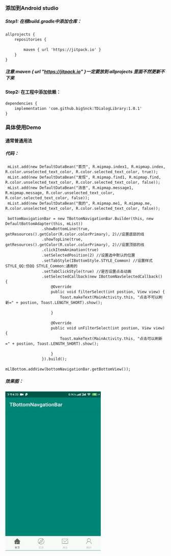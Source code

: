 ### 添加到Android studio<br>
##### Step1: 在根build.gradle中添加仓库：<br>

```
allprojects {
	repositories {
		
		maven { url 'https://jitpack.io' }
	}
}
```
##### 注意:maven { url "https://jitpack.io" }一定要放到 allprojects 里面不然更新不下来
#### Step2: 在工程中添加依赖：<br>
```
dependencies {
	implementation 'com.github.bigSnck:TDialogLibrary:1.0.1'
}
```
### 具体使用Demo<br>
#### 通常普通用法<br>
##### 代码：<br>
```
 mList.add(new DefaultDataBean("首页", R.mipmap.index1, R.mipmap.index, R.color.unselected_text_color, R.color.selected_text_color, true));
 mList.add(new DefaultDataBean("发现", R.mipmap.find1, R.mipmap.find, R.color.unselected_text_color, R.color.selected_text_color, false));
 mList.add(new DefaultDataBean("消息", R.mipmap.message1, R.mipmap.message, R.color.unselected_text_color, R.color.selected_text_color, false));
 mList.add(new DefaultDataBean("我的", R.mipmap.me1, R.mipmap.me, R.color.unselected_text_color, R.color.selected_text_color, false));
 
 bottomNavigationBar = new TBottomNavigationBar.Builder(this, new DefaultBottomAdapter(this, mList))
                .showBottomLine(true, getResources().getColor(R.color.colorPrimary), 2)//设置底部的线
                .showTopLine(true, getResources().getColor(R.color.colorPrimary), 2)//设置顶部的线
                .clickItemAnimation(true) 
                .setSelectedPosition(2) //设置选中默认的位置
                .setTabStyle(IBottomStyle.STYLE_Common) //设置样式 STYLE_QQ:仿QQ STYLE_Common:通用的
                .setTabClickStyle(true) //是否设置点击动画
                .setSelectedCallback(new IBottomNavSelectedCallback() {
                    @Override
                    public void filterSelect(int postion, View view) {
                        Toast.makeText(MainActivity.this, "点击不可以刷新=" + postion, Toast.LENGTH_SHORT).show();

                    }

                    @Override
                    public void unFilterSelect(int postion, View view) {
                        Toast.makeText(MainActivity.this, "点击可以刷新=" + postion, Toast.LENGTH_SHORT).show();

                    }
                }).build();

mLlBottom.addView(bottomNavigationBar.getBottomView());
```
##### 效果图：<br>
<img src="https://github.com/bigSnck/TBottomNavgationBar/blob/master/image/bottom.gif" width="300" height="500"/> 

